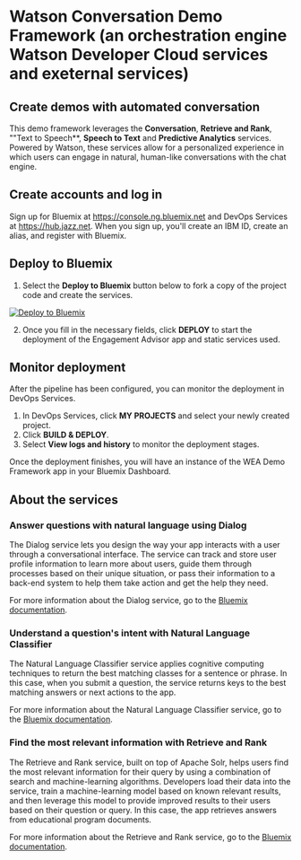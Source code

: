 # Watson Conversation Demo Framework (an orchestration engine Watson Developer Cloud services and exeternal services)

## Create demos with automated conversation
This demo framework leverages the **Conversation**, **Retrieve and Rank**, ""Text to Speech**, **Speech to Text** and **Predictive Analytics** services. Powered by Watson, these services allow for a personalized experience in which users can engage in natural, human-like conversations with the chat engine.

## Create accounts and log in

Sign up for Bluemix at https://console.ng.bluemix.net and DevOps Services at https://hub.jazz.net.
When you sign up, you'll create an IBM ID, create an alias, and register with Bluemix.

## Deploy to Bluemix

1. Select the **Deploy to Bluemix** button below to fork a copy of the project code and create the services.

  [![Deploy to Bluemix](https://bluemix.net/deploy/button.png)](https://bluemix.net/deploy?repository=https://github.com/tjdulka/watson-chat-orchestrator.git)

2.  Once you fill in the necessary fields, click **DEPLOY** to start the deployment of the Engagement Advisor app and static services used.

## Monitor deployment

After the pipeline has been configured, you can monitor the deployment in DevOps Services.

1. In DevOps Services, click **MY PROJECTS** and select your newly created project.
2. Click **BUILD & DEPLOY**.
3. Select **View logs and history** to monitor the deployment stages.

Once the deployment finishes, you will have an instance of the WEA Demo Framework app in your Bluemix Dashboard.

## About the services

### Answer questions with natural language using Dialog
The Dialog service lets you  design the way your app interacts with a user through a conversational interface. The service can track and store user profile information to learn more about users, guide them through processes based on their unique situation, or pass their information to a back-end system to help them take action and get the help they need.

For more information about the Dialog service, go to the [Bluemix documentation](https://www.ng.bluemix.net/docs/services/Dialog/index.html).

### Understand a question's intent with Natural Language Classifier
The Natural Language Classifier service applies cognitive computing techniques to return the best matching classes for a sentence or phrase. In this case, when you submit a question, the service returns keys to the best matching answers or next actions to the app.

For more information about the Natural Language Classifier service, go to the [Bluemix documentation](https://www.ng.bluemix.net/docs/services/NaturalLanguageClassifier/index.html).

### Find the most relevant information with Retrieve and Rank
The Retrieve and Rank service, built on top of Apache Solr,  helps users find the most relevant information for their query by using a combination of search and machine-learning algorithms. Developers load their data into the service, train a machine-learning model based on known relevant results, and then leverage this model to provide improved results to their users based on their question or query. In this case, the app retrieves answers from educational program documents.

For more information about the Retrieve and Rank service, go to the [Bluemix documentation](https://www.ng.bluemix.net/docs/services/RetrieveandRank/index.html).
